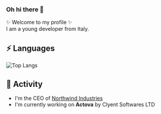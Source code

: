 ### Oh hi there 👋

✨ Welcome to my profile ✨  
I am a young developer from Italy.

## ⚡ Languages

![Top Langs](https://github-readme-stats.vercel.app/api/top-langs/?username=aemmadi&hide=TeX&layout=compact)

## 🔭 Activity

- I'm the CEO of [Northwind Industries](https://northwind.cc)
- I'm currently working on **Actova** by Clyent Softwares LTD

<!--
**XanaxOG/XanaxOG** is a ✨ _special_ ✨ repository because its `README.md` (this file) appears on your GitHub profile.

Here are some ideas to get you started:

- 🔭 I’m currently working on ...
- 🌱 I’m currently learning ...
- 👯 I’m looking to collaborate on ...
- 🤔 I’m looking for help with ...
- 💬 Ask me about ...
- 📫 How to reach me: ...
- 😄 Pronouns: ...
- ⚡ Fun fact: ...
-->
